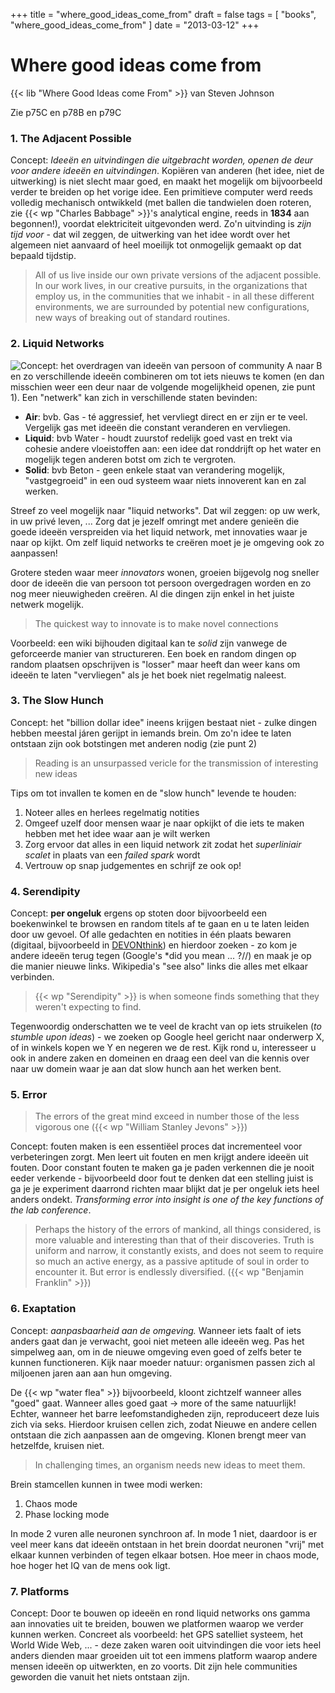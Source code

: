 +++
title = "where_good_ideas_come_from"
draft = false
tags = [
    "books",
    "where_good_ideas_come_from"
]
date = "2013-03-12"
+++
# Where good ideas come from 

{{< lib "Where Good Ideas come From" >}} van Steven Johnson

Zie p75C en p78B en p79C

### 1. The Adjacent Possible 

Concept: *Ideeën en uitvindingen die uitgebracht worden, openen de deur voor andere ideeën en uitvindingen*. Kopiëren van anderen (het idee, niet de uitwerking) is niet slecht maar goed, en maakt het mogelijk om bijvoorbeeld verder te breiden op het vorige idee. Een primitieve computer werd reeds volledig mechanisch ontwikkeld (met ballen die tandwielen doen roteren, zie {{< wp "Charles Babbage" >}}'s analytical engine, reeds in **1834** aan begonnen!), voordat elektriciteit uitgevonden werd. Zo'n uitvinding is *zijn tijd voor* - dat wil zeggen, de uitwerking van het idee wordt over het algemeen niet aanvaard of heel moeilijk tot onmogelijk gemaakt op dat bepaald tijdstip. 

> All of us live inside our own private versions of the adjacent possible. In our work lives, in our creative pursuits, in the organizations that employ us, in the communities that we inhabit - in all these different environments, we are surrounded by potential new configurations, new ways of breaking out of standard routines. 

### 2. Liquid Networks 

<img style='float: left; width: |px;' src='/img//books/where-do-good-ideas-come-from.jpg'>

Concept: het overdragen van ideeën van persoon of community A naar B en zo verschillende ideeën combineren om tot iets nieuws te komen (en dan misschien weer een deur naar de volgende mogelijkheid openen, zie punt 1). Een "netwerk" kan zich in verschillende staten bevinden:

  * **Air**: bvb. Gas - té aggressief, het vervliegt direct en er zijn er te veel. Vergelijk gas met ideeën die constant veranderen en vervliegen.
  * **Liquid**: bvb Water - houdt zuurstof redelijk goed vast en trekt via cohesie andere vloeistoffen aan: een idee dat ronddrijft op het water en mogelijk tegen anderen botst om zich te vergroten.
  * **Solid**: bvb Beton - geen enkele staat van verandering mogelijk, "vastgegroeid" in een oud systeem waar niets innoverent kan en zal werken.

Streef zo veel mogelijk naar "liquid networks". Dat wil zeggen: op uw werk, in uw privé leven, ... Zorg dat je jezelf omringt met andere genieën die goede ideeën verspreiden via het liquid network, met innovaties waar je naar op kijkt. Om zelf liquid networks te creëren moet je je omgeving ook zo aanpassen! 

Grotere steden waar meer *innovators* wonen, groeien bijgevolg nog sneller door de ideeën die van persoon tot persoon overgedragen worden en zo nog meer nieuwigheden creëren. Al die dingen zijn enkel in het juiste netwerk mogelijk.

> The quickest way to innovate is to make novel connections

Voorbeeld: een wiki bijhouden digitaal kan te *solid* zijn vanwege de geforceerde manier van structureren. Een boek en random dingen op random plaatsen opschrijven is "losser" maar heeft dan weer kans om ideeën te laten "vervliegen" als je het boek niet regelmatig naleest. 

### 3. The Slow Hunch 

Concept: het "billion dollar idee" ineens krijgen bestaat niet - zulke dingen hebben meestal járen gerijpt in iemands brein. Om zo'n idee te laten ontstaan zijn ook botstingen met anderen nodig (zie punt 2)

> Reading is an unsurpassed vericle for the transmission of interesting new ideas

Tips om tot invallen te komen en de "slow hunch" levende te houden:

  1. Noteer alles en herlees regelmatig notities
  2. Omgeef uzelf door mensen waar je naar opkijkt of die iets te maken hebben met het idee waar aan je wilt werken
  3. Zorg ervoor dat alles in een liquid network zit zodat het *superliniair scalet* in plaats van een *failed spark* wordt
  4. Vertrouw op snap judgementes en schrijf ze ook op!

### 4. Serendipity 

Concept: **per ongeluk** ergens op stoten door bijvoorbeeld een boekenwinkel te browsen en random titels af te gaan en u te laten leiden door uw gevoel. Of alle gedachten en notities in één plaats bewaren (digitaal, bijvoorbeeld in [DEVONthink](http:*www.devon-technologies.com/products/devonthink/)) en hierdoor zoeken - zo kom je andere ideeën terug tegen (Google's *did you mean ... ?//) en maak je op die manier nieuwe links. Wikipedia's "see also" links die alles met elkaar verbinden. 

> {{< wp "Serendipity" >}} is when someone finds something that they weren't expecting to find.

Tegenwoordig onderschatten we te veel de kracht van op iets struikelen (*to stumble upon ideas*) - we zoeken op Google heel gericht naar onderwerp X, of in winkels kopen we Y en negeren we de rest. Kijk rond u, interesseer u ook in andere zaken en domeinen en draag een deel van die kennis over naar uw domein waar je aan dat slow hunch aan het werken bent. 

### 5. Error 

> The errors of the great mind exceed in number those of the less vigorous one ({{< wp "William Stanley Jevons" >}})

Concept: fouten maken is een essentiëel proces dat incrementeel voor verbeteringen zorgt. Men leert uit fouten en men krijgt andere ideeën uit fouten. Door constant fouten te maken ga je paden verkennen die je nooit eeder verkende - bijvoorbeeld door fout te denken dat een stelling juist is ga je je experiment daarrond richten maar blijkt dat je per ongeluk iets heel anders ondekt. *Transforming error into insight is one of the key functions of the lab conference*.

> Perhaps the history of the errors of mankind, all things considered, is more valuable and interesting than that of their discoveries. Truth is uniform and narrow, it constantly exists, and does not seem to require so much an active energy, as a passive aptitude of soul in order to encounter it. But error is endlessly diversified. ({{< wp "Benjamin Franklin" >}})

### 6. Exaptation 

Concept: *aanpasbaarheid aan de omgeving.* Wanneer iets faalt of iets anders gaat dan je verwacht, gooi niet meteen alle ideeën weg. Pas het simpelweg aan, om in de nieuwe omgeving even goed of zelfs beter te kunnen functioneren. Kijk naar moeder natuur: organismen passen zich al miljoenen jaren aan aan hun omgeving.

De {{< wp "water flea" >}} bijvoorbeeld, kloont zichtzelf wanneer alles "goed" gaat. Wanneer alles goed gaat -> more of the same natuurlijk! Echter, wanneer het barre leefomstandigheden zijn, reproduceert deze luis zich via seks. Hierdoor kruisen cellen zich, zodat Nieuwe en andere cellen ontstaan die zich aanpassen aan de omgeving. Klonen brengt meer van hetzelfde, kruisen niet. 

> In challenging times, an organism needs new ideas to meet them.

Brein stamcellen kunnen in twee modi werken:

  1. Chaos mode
  2. Phase locking mode
 
In mode 2 vuren alle neuronen synchroon af. In mode 1 niet, daardoor is er veel meer kans dat ideeën ontstaan in het brein doordat neuronen "vrij" met elkaar kunnen verbinden of tegen elkaar botsen. Hoe meer in chaos mode, hoe hoger het IQ van de mens ook ligt. 

### 7. Platforms 

Concept: Door te bouwen op ideeën en rond liquid networks ons gamma aan innovaties uit te breiden, bouwen we platformen waarop we verder kunnen werken. Concreet als voorbeeld: het GPS satelliet systeem, het World Wide Web, ... - deze zaken waren ooit uitvindingen die voor iets heel anders dienden maar groeiden uit tot een immens platform waarop andere mensen ideeën op uitwerkten, en zo voorts. Dit zijn hele communities geworden die vanuit het niets ontstaan zijn.